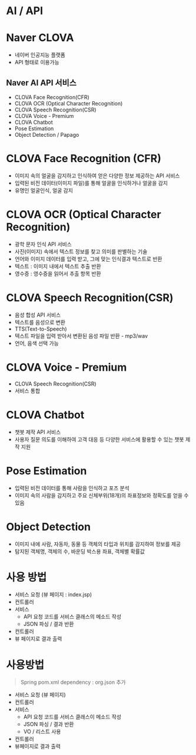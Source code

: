 # AI / API

# Naver CLOVA

- 네이버 인공지능 플랫폼
- API 형태로 이용가능

## Naver AI API 서비스

- CLOVA Face Recognition(CFR)
- CLOVA OCR (Optical Character Recognition)
- CLOVA Speech Recognition(CSR)
- CLOVA Voice - Premium
- CLOVA Chatbot
- Pose Estimation
- Object Detection / Papago

# CLOVA Face Recognition (CFR)

- 이미지 속의 얼굴을 감지하고 인식하여 얻은 다양한 정보 제공하는 API 서비스
- 입력된 비전 데이터(이미지 파일)를 통해 얼굴을 인식하거나 얼굴을 감지
- 유명인 얼굴인식, 얼굴 감지

# CLOVA OCR (Optical Character Recognition)

- 광학 문자 인식 API 서비스
- 사진(이미지) 속에서 텍스트 정보를 찾고 의미를 판별하는 기술
- 언어와 이미지 데이터를 입력 받고, 그에 맞는 인식결과 텍스트로 반환
- 텍스트 : 이미지 내에서 텍스트 추출 반환
- 영수증 : 영수증을 읽어서 추출 항목 반환

# CLOVA Speech Recognition(CSR)

- 음성 합성 API 서비스
- 텍스트를 음성으로 변환
- TTS(Text-to-Speech)
- 텍스트 파일을 입력 받아서 변환된 음성 파일 반환 - mp3/wav
- 언어, 음색 선택 가능

# CLOVA Voice - Premium

- CLOVA Speech Recognition(CSR)
- 서비스 통합

# CLOVA Chatbot

- 챗봇 제작 API 서비스
- 사용자 질문 의도를 이해하여 고객 대응 등 다양한 서비스에 활용할 수 있는 챗봇 제작 지원

# Pose Estimation

- 입력된 비전 데이터를 통해 사람을 인식하고 포즈 분석
- 이미지 속의 사람을 감지하고 주요 신체부위(18개)의 좌표정보와 정확도를 얻을 수 있음

# Object Detection

- 이미지 내에 사람, 자동차, 동물 등 객체의 타입과 위치를 감지하여 정보를 제공
- 탐지된 객체명, 객체의 수, 바운딩 박스용 좌표, 객체별 확률값

# 사용 방법

- 서비스 요청 (뷰 페이지 : index.jsp)
- 컨트롤러
- 서비스
    - API 요청 코드를 서비스 클래스의 메소드 작성
    - JSON 파싱 / 결과 반환
- 컨트롤러
- 뷰 페이지로 결과 출력

# 사용방법

> Spring pom.xml dependency : org.json 추가
- 서비스 요청 (뷰 페이지)
- 컨트롤러
- 서비스
    - API 요청 코드를 서비스 클래스이 메소드 작성
    - JSON 파싱 / 결과 반환
    - VO / 리스트 사용
- 컨트롤러
- 뷰페이지로 결과 출력